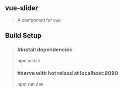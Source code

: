 ## vue-slider
> A component for vue



## Build Setup
> ### #install dependencies
> npm install
> 
> ### #serve with hot reload at localhost:8080
> npm run dev

